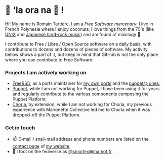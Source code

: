 # :wave: ‘Ia ora na :call_me_hand: !

Hi! My name is Romain Tartière, I am a _Free Software mercenary_.  I live in French Polynesia where I enjoy coconuts, I love things from the 70's (like [UNIX](https://en.wikipedia.org/wiki/Unix) and [Japanese hard-rock music](https://en.wikipedia.org/wiki/Japanese_rock#1970s_to_1980s:_Diversification)) and am found of mixology :tropical_drink:.

I contribute to Free / Libre / Open Source software on a daily basis, with contributions to dozens and dozens of pieces of software.  My activity bellow shows a part of it, but keep in mind that GitHub is not the only place where you can contribute to Free Software.

### Projects I am actively working on

* [FreeBSD](https://freebsd.org), as a ports maintainer for [my own ports](https://portscout.freebsd.org/romain@freebsd.org.html) and the [puppet@ ones](https://portscout.freebsd.org/puppet@freebsd.org.html);
* [Puppet](https://puppet.com/), while I am not working for Puppet, I have been using it for years and regularly contribute to the various components composing the Puppet Platform;
* [Choria](https://choria.io/), by extension, while I am not working for Choria, my previous experience with Marionette Collective led me to Choria when it was dropped-off the Puppet Platform.

### Get in touch

* :mailbox: E-mail / snail-mail address and phone numbers are listed on the [contact page](https://romain.blogreen.org/contact.html) of [my website](https://romain.blogreen.org/);
* :speech_balloon: I toot on the fediverse as [@smortex@mamot.fr](https://mamot.fr/@smortex).
